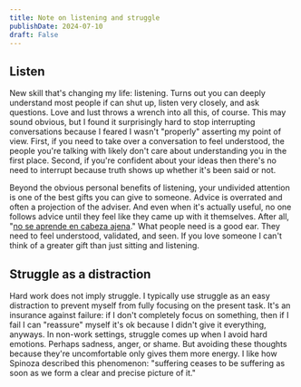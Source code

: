 ```yaml
---
title: Note on listening and struggle
publishDate: 2024-07-10
draft: False
---
```


## Listen

New skill that's changing my life: listening. 
Turns out you can deeply understand most people if can shut up, listen very closely, and ask questions.
Love and lust throws a wrench into all this, of course.
This may sound obvious, but I found it surprisingly hard to stop interrupting conversations because I feared I wasn't "properly" asserting my point of view. 
First, if you need to take over a conversation to feel understood, the people you're talking with likely don't care about understanding you in the first place. 
Second, if you're confident about your ideas then there's no need to interrupt because truth shows up whether it's been said or not.

Beyond the obvious personal benefits of listening, your undivided attention is one of the best gifts you can give to someone.
Advice is overrated and often a projection of the adviser.
And even when it's actually useful, no one follows advice until they feel like they came up with it themselves. 
After all, "[no se aprende en cabeza ajena](https://forum.wordreference.com/threads/nadie-aprende-en-cabeza-ajena.451203/#:~:text=%22Nobody%20learns%20from%20other%20people's%20mistakes%22.)." 
What people need is a good ear.
They need to feel understood, validated, and seen.
If you love someone I can't think of a greater gift than just sitting and listening. 

## Struggle as a distraction

Hard work does not imply struggle. 
I typically use struggle as an easy distraction to prevent myself from fully focusing on the present task.
It's an insurance against failure: if I don't completely focus on something, then if I fail I can "reassure" myself it's ok because I didn't give it everything, anyways.
In non-work settings, struggle comes up when I avoid hard emotions.
Perhaps sadness, anger, or shame.
But avoiding these thoughts because they're uncomfortable only gives them more energy.
I like how Spinoza described this phenomenon: "suffering ceases to be suffering as soon as we form a clear and precise picture of it."

